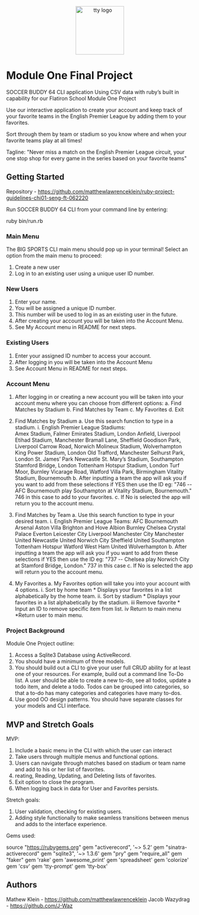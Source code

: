 <div align="center">
  <a href="https://piotrmurach.github.io/tty" target="_blank"><img width="130" src="https://github.com/piotrmurach/tty/blob/master/images/tty.png" alt="tty logo" /></a>
</div>

# Module One Final Project 

SOCCER BUDDY 64 CLI application
Using  CSV data with ruby’s built in capability for our Flatiron School Module One Project

Use our interactive application to create your account and keep track of your favorite teams in the English Premier League by adding them to your favorites. 

Sort through them by team or stadium so you know where and when your favorite teams play at all times!

Tagline: "Never miss a match on the English Premier League circuit, your one stop shop for every game in the series based on your favorite teams"


## Getting Started

Repository - https://github.com/matthewlawrenceklein/ruby-project-guidelines-chi01-seng-ft-062220

Run SOCCER BUDDY 64 CLI from your command line by entering:

ruby bin/run.rb

### Main Menu

The BIG SPORTS CLI main menu should pop up in your terminal!
Select an option from the main menu to proceed:

1. Create a new user 
2. Log in to an existing user using a unique user ID number.

### New Users

1. Enter your name.
2. You will be assigned a unique ID number.
3. This number will be used to log in as an existing user in the future.
4. After creating your account you will be taken into the Account  Menu.
5. See My Account menu in README for next steps.

### Existing Users

1. Enter your assigned ID number to access your account.
2. After logging in you will be taken into the Account Menu
3. See Account Menu in README for next steps.


### Account Menu

1. After logging in or creating a new account you will be taken into your account menu where you can choose from different options:
    a. Find Matches by Stadium
    b. Find Matches by Team
    c. My Favorites
    d. Exit
2. Find Matches by Stadium
    a. Use this search function to type in a stadium. 
        i. English Premier League Stadiums: 	
Amex Stadium, Falmer			          Emirates Stadium, London
Anfield, Liverpool				          Etihad Stadium, Manchester
Bramall Lane, Sheffield		          Goodison Park, Liverpool
Carrow Road, Norwich			          Molineux Stadium, Wolverhampton			
King Power Stadium, London			    Old Trafford, Manchester
Selhurst Park, London			          St. James’ Park Newcastle
St. Mary’s Stadium, Southampton	    Stamford Bridge, London
Tottenham Hotspur Stadium, London		Turf Moor, Burnley
Vicarage Road, Watford			        Villa Park, Birmingham
Vitality Stadium, Bournemouth
    b. After inputting a team the app will ask you if you want to add from these selections if YES then use the ID eg: 	"746 -- AFC Bournemouth play Southampton at Vitality Stadium, Bournemouth." 746 in this case to add to your favorites. 
    c. If No is selected the app will return you to the account menu.





3. Find Matches by Team
    a. Use this search function to type in your desired team.
        i. English Premier League Teams:
AFC Bournemouth				  Arsenal
Aston Villa					    Brighton and Hove Albion
Burnley					        Chelsea
Crystal Palace					Everton
Leicester City					Liverpool
Manchester City				  Manchester United
Newcastle United				Norwich City
Sheffield United				Southampton
Tottenham Hotspur				Watford
West Ham United				  Wolverhampton
    b.  After inputting a team the app will ask you if you want to add from these selections if YES then use the ID eg: 
    "737 -- Chelsea play Norwich City at Stamford Bridge, London." 737 in this case
    c. If No is selected the app will return you to the account menu.

4. My Favorites
    a. My Favorites option will take you into your account with 4 options.
        i.  Sort by home team
            * Displays your favorites in a list alphabetically by the home team.
        ii. Sort by stadium
            * Displays your favorites in a list alphabetically by the stadium.
        iii Remove favorite 
            * Input an ID to remove specific item from list.
        iv  Return to main menu
            *Return user to main menu.


### Project Background

Module One Project outline:

1. Access a Sqlite3 Database using ActiveRecord.
2. You should have a minimum of three models.
3. You should build out a CLI to give your user full CRUD ability for at least one of your resources. For example, build out a command line To-Do list. A user should be able to create a new to-do, see all todos, update a todo item, and delete a todo. Todos can be grouped into categories, so that a to-do has many categories and categories have many to-dos.
4. Use good OO design patterns. You should have separate classes for your models and CLI interface.


## MVP and Stretch Goals

MVP:

1. Include a basic menu in the CLI with which the user can interact
2. Take users through multiple menus and functional options.
3. Users can navigate through matches based on stadium or team name and add to his or her list of favorites.
4. reating, Reading, Updating, and Deleting lists of favorites.
5. Exit option to close the program.
6. When logging back in data for User and Favorites persists. 

Stretch goals:

1. User validation, checking for existing users.
2. Adding style functionally to make seamless transitions between menus and adds to the interface experience. 

Gems used:

source "https://rubygems.org"
gem "activerecord", '~> 5.2'
gem "sinatra-activerecord"
gem "sqlite3", '~> 1.3.6'
gem "pry"
gem "require_all"
gem "faker"
gem 'rake'
gem 'awesome_print'
gem 'spreadsheet'
gem 'colorize'
gem 'csv'
gem 'tty-prompt'
gem 'tty-box'


## Authors

Mathew Klein - https://github.com/matthewlawrenceklein
Jacob Wazydrag - https://github.com/J-Waz